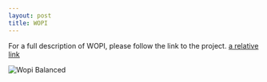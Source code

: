 ```yaml
---
layout: post
title: WOPI
---
```


For a full description of WOPI, please follow the link to the project.
[a relative link](https://raw.github.com/Kf-GaryNewport/Kf-GaryNewport.github.io/master/readme.md)

![Wopi Balanced](http://www.plantuml.com/plantuml/proxy?cache=no&src=https://raw.github.com/Kf-GaryNewport/Wopi/master/puml/WopiBalanced2.puml)


